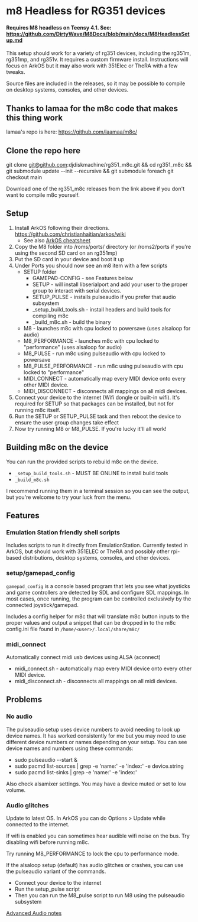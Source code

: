 # m8 Headless for RG351 devices

#### Requires M8 headless on Teensy 4.1.  See: https://github.com/DirtyWave/M8Docs/blob/main/docs/M8HeadlessSetup.md

This setup should work for a variety of rg351 devices, including the rg351m, rg351mp, and rg351v. It requires a custom firmware install. Instructions will focus on ArkOS but it may also work with 351Elec or TheRA with a few tweaks.

Source files are included in the releases, so it may be possible to compile on desktop systems, consoles, and other devices.

## Thanks to lamaa for the m8c code that makes this thing work ##
lamaa's repo is here: https://github.com/laamaa/m8c/

## Clone the repo here

git clone git@github.com:djdiskmachine/rg351_m8c.git && cd rg351_m8c && git submodule update --init --recursive && git submodule foreach git checkout main 

Download one of the rg351_m8c releases from the link above if you don't want to compile m8c yourself.

## Setup

1. Install ArkOS following their directions. https://github.com/christianhaitian/arkos/wiki
    - See also [ArkOS cheatsheet](https://github.com/jasonporritt/rg351_m8c/blob/master/ArkOS_cheatsheet.md)
2. Copy the M8 folder into /roms/ports/ directory (or /roms2/ports if you're using the second SD card on an rg351mp)
3. Put the SD card in your device and boot it up
4. Under Ports you should now see an m8 item with a few scripts
    - SETUP folder
      - GAMEPAD-CONFIG -  see Features below 
      - SETUP - will install libserialport and add your user to the proper group to interact with serial devices.
      - SETUP_PULSE - installs pulseaudio if you prefer that audio subsystem
      - _setup_build_tools.sh - install headers and build tools for compiling m8c
      - _build_m8c.sh - build the binary
    - M8 - launches m8c with cpu locked to powersave (uses alsaloop for audio) 
    - M8_PERFORMANCE - launches m8c with cpu locked to "performance" (uses alsaloop for audio) 
    - M8_PULSE - run m8c using pulseaudio with cpu locked to powersave
    - M8_PULSE_PERFORMANCE - run m8c using pulseaudio with cpu locked to "performance"
    - MIDI_CONNECT - automatically map every MIDI device onto every other MIDI device. 
    - MIDI_DISCONNECT - disconnects all mappings on all midi devices. 
5. Connect your device to the internet (Wifi dongle or built-in wifi). It's required for SETUP so that packages can be installed, but not for running m8c itself.
6. Run the SETUP or SETUP_PULSE task and then reboot the device to ensure the user group changes take effect
7. Now try running M8 or M8_PULSE. If you're lucky it'll all work!

## Building m8c on the device

You can run the provided scripts to rebuild m8c on the device.

- `_setup_build_tools.sh` - MUST BE ONLINE to install build tools
- `_build_m8c.sh` 

I recommend running them in a terminal session so you can see the output, but you're welcome to try your luck from the menu.

## Features
### Emulation Station friendly shell scripts
Includes scripts to run it directly from EmulationStation. 
Currently tested in ArkOS, but should work with 351ELEC or TheRA and 
possibly other rpi-based distributions, desktop systems, consoles, and other devices.

### setup/gamepad_config
`gamepad_config` is a console based program that lets you see what joysticks 
and game controllers are detected by SDL and configure SDL mappings. 
In most cases, once running, the program can be controlled exclusively by the
connected joystick/gamepad.

Includes a config helper for m8c that will translate m8c
button inputs to the proper values and output a snippet that can be dropped 
in to the m8c config.ini file found in `/home/<user>/.local/share/m8c/`

### midi_connect
Automatically connect midi usb devices using ALSA (aconnect)
- midi_connect.sh - automatically map every MIDI device onto every other MIDI device.
- midi_disconnect.sh - disconnects all mappings on all midi devices.

## Problems

### No audio

The pulseaudio setup uses device numbers to avoid needing to look up device names. It has worked consistently for me but you may need to use different device numbers or names depending on your setup. You can see device names and numbers using these commands:

- sudo pulseaudio --start &
- sudo pacmd list-sources | grep -e 'name:' -e 'index:' -e device.string
- sudo pacmd list-sinks | grep -e 'name:' -e 'index:'

Also check alsamixer settings. You may have a device muted or set to low volume.

### Audio glitches

Update to latest OS. In ArkOS you can do Options > Update while connected to the internet.

If wifi is enabled you can sometimes hear audible wifi noise on the bus. Try disabling wifi before running m8c.

Try running M8_PERFORMANCE to lock the cpu to performance mode.

If the alsaloop setup (default) has audio glitches or crashes, you can use the pulseaudio variant of the commands.

- Connect your device to the internet
- Run the setup_pulse script
- Then you can run the M8_pulse script to run M8 using the pulseaudio subsystem

[Advanced Audio notes](https://github.com/jasonporritt/rg351_m8c/blob/master/advanced_audio.md)
